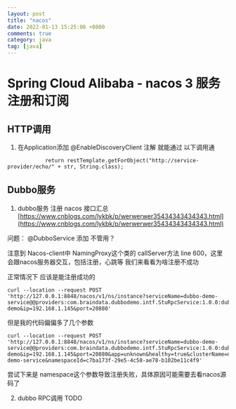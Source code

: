 ```yaml
---
layout: post
title: "nacos"
date: 2022-01-13 15:25:06 +0800
comments: true
category: java
tag: [java]
---
```




#  Spring Cloud Alibaba - nacos 3 服务注册和订阅


## HTTP调用

1. 在Application添加 @EnableDiscoveryClient 注解 就能通过 以下调用通

```
            return restTemplate.getForObject("http://service-provider/echo/" + str, String.class);

```



## Dubbo服务  
1. dubbo服务 注册  nacos 接口汇总 [https://www.cnblogs.com/lykbk/p/werwerwer35434343434343.html](https://www.cnblogs.com/lykbk/p/werwerwer35434343434343.html)

问题： @DubboService 添加 不管用？

注意到 Nacos-client中 NamingProxy这个类的 callServer方法 line 600，这里会跟nacos服务器交互，包括注册，心跳等
我们来看看为啥注册不成功

正常情况下 应该是能注册成功的

```
curl --location --request POST 'http://127.0.0.1:8848/nacos/v1/ns/instance?serviceName=dubbo-demo-service@@providers:com.braindata.dubbodemo.intf.StuRpcService:1.0.0:dubbo-demo&ip=192.168.1.145&port=20880'
```

但是我的代码偏偏多了几个参数
```
curl --location --request POST 'http://127.0.0.1:8848/nacos/v1/ns/instance?serviceName=dubbo-demo-service@@providers:com.braindata.dubbodemo.intf.StuRpcService:1.0.0:dubbo-demo&ip=192.168.1.145&port=20880&app=unknown&healthy=true&clusterName=null&enable=true&ephemeral=true&groupName=dubbo-demo-service&namespaceId=c7ba173f-29e5-4c58-ae78-b102be11c4f9'
```
尝试下来是 namespace这个参数导致注册失败，具体原因可能需要去看nacos源码了



2.  dubbo RPC调用 TODO

```

```



